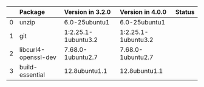 <!-- markdown-link-check-disable -->

|    | Package              | Version in 3.2.0    | Version in 4.0.0    | Status   |
|---:|:---------------------|:--------------------|:--------------------|:---------|
|  0 | unzip                | 6.0-25ubuntu1       | 6.0-25ubuntu1       |          |
|  1 | git                  | 1:2.25.1-1ubuntu3.2 | 1:2.25.1-1ubuntu3.2 |          |
|  2 | libcurl4-openssl-dev | 7.68.0-1ubuntu2.7   | 7.68.0-1ubuntu2.7   |          |
|  3 | build-essential      | 12.8ubuntu1.1       | 12.8ubuntu1.1       |          |